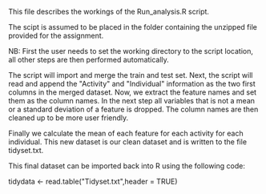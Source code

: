 This file describes the workings of the Run_analysis.R script.

The scipt is assumed to be placed in the folder containing the unzipped file provided for the assignment.

NB: First the user needs to set the working directory to the script location, all other steps are then performed automatically.

The script will import and merge the train and test set.
Next, the script will read and append the "Activity" and "Individual" information as the two first columns in the merged dataset.
Now, we extract the feature names and set them as the column names.
In the next step all variables that is not a mean or a standard deviation of a feature is dropped.
The column names are then cleaned up to be more user friendly.

Finally we calculate the mean of each feature for each activity for each individual.
This new dataset is our clean dataset and is written to the file tidyset.txt.

This final dataset can be imported back into R using the following code:

tidydata  <- read.table("Tidyset.txt",header = TRUE)
